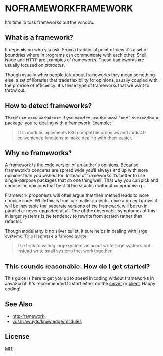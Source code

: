 # NOFRAMEWORKFRAMEWORK
It's time to toss frameworks out the window.

## What is a framework?
It depends on who you ask. From a traditional point of view it's a set of
boundries where in programs can communicate with each other. Shell, Node and
HTTP are examples of frameworks. These frameworks are usually focused on
_protocols_.

Though usually when people talk about frameworks they mean something else: a
set of libraries that trade flexibility for opinions, usually coupled with the
promise of efficiency. It's these type of frameworks that we want to throw out.

## How to detect frameworks?
There's an easy verbal test: if you need to use the word "and" to describe a
package, you're dealing with a framework. Example:

> This module implements ES6 compatible promises and adds 40 convenience
> functions to make dealing with them easier.

## Why no frameworks?
A framework is the code version of an author's opinions. Because framework's
concerns are spread wide you'll always end up with more opinions than you
wished for. Instead of frameworks it's better to use single-purpose packages
that do one thing well. That way you can pick and choose the opinions that best
fit the situation without compromising.

Framework proponents will often argue that their method leads to more concise
code. While this is true for smaller projects, once a project grows it will be
inevitable that separate versions of the framework will be run in parallel or
never upgraded at all. One of the observable symptomes of this in larger
systems is the tendency to rewrite from scratch rather than refactor.

Though modularity is no silver bullet, it sure helps in dealing with large
systems. To paraphrase a famous quote:
> The trick to writing large systems is to not write large systems but instead
> write small systems that work together.

## This sounds reasonable. How do I get started?
This guide is here to get you up to speed in coding without frameworks in
JavaScript. It's recommended to start either on the
[server](content-server/index.md) or [client](content-client/index.md). Happy
coding!

## See Also
- [http-framework](https://github.com/raynos/http-framework)
- [yoshuawuyts/knowledge/modules](https://github.com/yoshuawuyts/knowledge/modules)

## License
[MIT](https://tldrlegal.com/license/mit-license)
